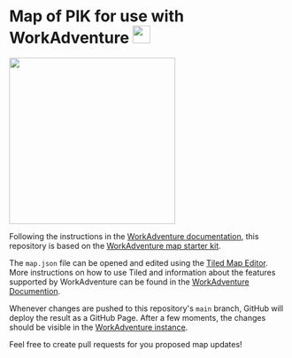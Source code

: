 # Map of PIK for use with WorkAdventure <img src="https://user-images.githubusercontent.com/57705593/109489043-9e00f000-7a86-11eb-8705-7f2c515c8ebe.png" height="32">

<img src="https://user-images.githubusercontent.com/57705593/109848253-55952e00-7c50-11eb-9482-4eeb0d2ea5b8.png" width="300">

Following the instructions in the [WorkAdventure documentation](https://workadventu.re/map-building), this repository is based on the [WorkAdventure map starter kit](https://github.com/thecodingmachine/workadventure-map-starter-kit).

The `map.json` file can be opened and edited using the [Tiled Map Editor](https://www.mapeditor.org/). More instructions on how to use Tiled and information about the features supported by WorkAdventure can be found in the [WorkAdventure Documention](https://workadventu.re/map-building/wa-maps).

Whenever changes are pushed to this repository's `main` branch, GitHub will deploy the result as a GitHub Page. After a few moments, the changes should be visible in the [WorkAdventure instance](https://play.workadventu.re/_/global/tovogt.github.io/pikadventure/map.json).

Feel free to create pull requests for you proposed map updates!
